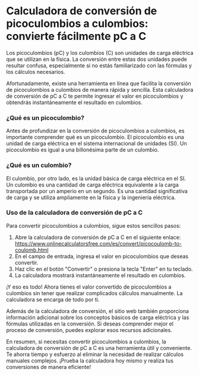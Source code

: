 Calculadora de conversión de picoculombios a culombios: convierte fácilmente pC a C
===================================================================================

Los picoculombios (pC) y los culombios (C) son unidades de carga eléctrica que se utilizan en la física. La conversión entre estas dos unidades puede resultar confusa, especialmente si no estás familiarizado con las fórmulas y los cálculos necesarios.

Afortunadamente, existe una herramienta en línea que facilita la conversión de picoculombios a culombios de manera rápida y sencilla. Esta calculadora de conversión de pC a C te permite ingresar el valor en picoculombios y obtendrás instantáneamente el resultado en culombios.

### ¿Qué es un picoculombio?

Antes de profundizar en la conversión de picoculombios a culombios, es importante comprender qué es un picoculombio. El picoculombio es una unidad de carga eléctrica en el sistema internacional de unidades (SI). Un picoculombio es igual a una billonésima parte de un culombio.

### ¿Qué es un culombio?

El culombio, por otro lado, es la unidad básica de carga eléctrica en el SI. Un culombio es una cantidad de carga eléctrica equivalente a la carga transportada por un amperio en un segundo. Es una cantidad significativa de carga y se utiliza ampliamente en la física y la ingeniería eléctrica.

### Uso de la calculadora de conversión de pC a C

Para convertir picoculombios a culombios, sigue estos sencillos pasos:

1. Abre la calculadora de conversión de pC a C en el siguiente enlace: <https://www.onlinecalculatorsfree.com/es/convert/picocoulomb-to-coulomb.html>
2. En el campo de entrada, ingresa el valor en picoculombios que deseas convertir.
3. Haz clic en el botón "Convertir" o presiona la tecla "Enter" en tu teclado.
4. La calculadora mostrará instantáneamente el resultado en culombios.

¡Y eso es todo! Ahora tienes el valor convertido de picoculombios a culombios sin tener que realizar complicados cálculos manualmente. La calculadora se encarga de todo por ti.

Además de la calculadora de conversión, el sitio web también proporciona información adicional sobre los conceptos básicos de carga eléctrica y las fórmulas utilizadas en la conversión. Si deseas comprender mejor el proceso de conversión, puedes explorar esos recursos adicionales.

En resumen, si necesitas convertir picoculombios a culombios, la calculadora de conversión de pC a C es una herramienta útil y conveniente. Te ahorra tiempo y esfuerzo al eliminar la necesidad de realizar cálculos manuales complejos. ¡Prueba la calculadora hoy mismo y realiza tus conversiones de manera eficiente!